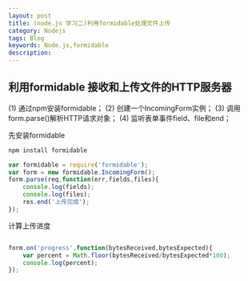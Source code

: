```yaml
---
layout: post
title: (node.js 学习二)利用formidable处理文件上传
category: Nodejs
tags: Blog
keywords: Node.js,formidable
description: 
---
```


## 利用formidable 接收和上传文件的HTTP服务器

(1) 通过npm安装formidable；
(2) 创建一个IncomingForm实例；
(3) 调用form.parse()解析HTTP请求对象；
(4) 监听表单事件field、file和end；

先安装formidable
```js
npm install formidable
```

```js
var formidable = require('formidable');
var form = new formidable.IncomingForm();
form.parse(req,function(err,fields,files){
	console.log(fields);
	console.log(files);
	res.end('上传完成');
});
```

计算上传进度
```js

form.on('progress',function(bytesReceived,bytesExpected){
	var percent = Math.floor(bytesReceived/bytesExpected*100);
	console.log(percent);
});
```




